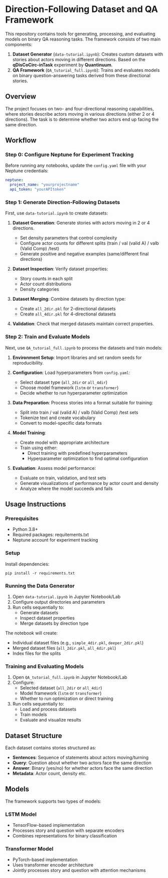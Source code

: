 # Direction-Following Dataset and QA Framework

This repository contains tools for generating, processing, and evaluating models on binary QA reasoning tasks. The framework consists of two main components:

1. **Dataset Generator** (`data-tutorial.ipynb`): Creates custom datasets with stories about actors moving in different directions. Based on the **qDisCoCirc-inTask** experiment by **Quantinuum**.
2. **QA Framework** (`QA_tutorial_full.ipynb`): Trains and evaluates models on binary question-answering tasks derived from these directional stories.

## Overview

The project focuses on two- and four-directional reasoning capabilities, where stories describe actors moving in various directions (either 2 or 4 directions). The task is to determine whether two actors end up facing the same direction. 

## Workflow

### Step 0: Configure Neptune for Experiment Tracking

Before running any notebooks, update the `config.yaml` file with your Neptune credentials:

```yaml
neptune:
  project_name: "yourprojectname"
  api_token: "yourAPItoken"
```

### Step 1: Generate Direction-Following Datasets

First, use `data-tutorial.ipynb` to create datasets:

1. **Dataset Generation**: Generate stories with actors moving in 2 or 4 directions.
   - Set density parameters that control complexity
   - Configure actor counts for different splits (train / val (valid A) / valb (Valid Comp) /test)
   - Generate positive and negative examples (same/different final directions)

2. **Dataset Inspection**: Verify dataset properties:
   - Story counts in each split
   - Actor count distributions
   - Density categories

3. **Dataset Merging**: Combine datasets by direction type:
   - Create `all_2dir.pkl` for 2-directional datasets
   - Create `all_4dir.pkl` for 4-directional datasets

4. **Validation**: Check that merged datasets maintain correct properties.

### Step 2: Train and Evaluate Models

Next, use `QA_tutorial_full.ipynb` to process the datasets and train models:

1. **Environment Setup**: Import libraries and set random seeds for reproducibility.

2. **Configuration**: Load hyperparameters from `config.yaml`:
   - Select dataset type (`all_2dir` or `all_4dir`)
   - Choose model framework (`lstm` or `transformer`)
   - Decide whether to run hyperparameter optimization

3. **Data Preparation**: Process stories into a format suitable for training:
   - Split into train / val (valid A) / valb (Valid Comp) /test sets
   - Tokenize text and create vocabulary
   - Convert to model-specific data formats

4. **Model Training**:
   - Create model with appropriate architecture
   - Train using either:
     - Direct training with predefined hyperparameters
     - Hyperparameter optimization to find optimal configuration

5. **Evaluation**: Assess model performance:
   - Evaluate on train, validation, and test sets
   - Generate visualizations of performance by actor count and density
   - Analyze where the model succeeds and fails

## Usage Instructions

### Prerequisites

- Python 3.8+
- Required packages: requitements.txt
- Neptune account for experiment tracking

### Setup

Install dependencies:
```
pip install -r requirements.txt
```

### Running the Data Generator

1. Open `data-tutorial.ipynb` in Jupyter Notebook/Lab
2. Configure output directories and parameters
3. Run cells sequentially to:
   - Generate datasets
   - Inspect dataset properties
   - Merge datasets by direction type

The notebook will create:
- Individual dataset files (e.g., `simple_4dir.pkl`, `deeper_2dir.pkl`)
- Merged dataset files (`all_2dir.pkl`, `all_4dir.pkl`)
- Index files for the splits

### Training and Evaluating Models

1. Open `QA_tutorial_full.ipynb` in Jupyter Notebook/Lab
2. Configure:
   - Selected dataset (`all_2dir` or `all_4dir`)
   - Model framework (`lstm` or `transformer`)
   - Whether to run optimization or direct training
3. Run cells sequentially to:
   - Load and process datasets
   - Train models
   - Evaluate and visualize results

## Dataset Structure

Each dataset contains stories structured as:
- **Sentences**: Sequence of statements about actors moving/turning
- **Query**: Question about whether two actors face the same direction
- **Answer**: Binary (yes/no) for whether actors face the same direction
- **Metadata**: Actor count, density etc.

## Models

The framework supports two types of models:

### LSTM Model
- TensorFlow-based implementation
- Processes story and question with separate encoders
- Combines representations for binary classification

### Transformer Model
- PyTorch-based implementation
- Uses transformer encoder architecture
- Jointly processes story and question with attention mechanisms